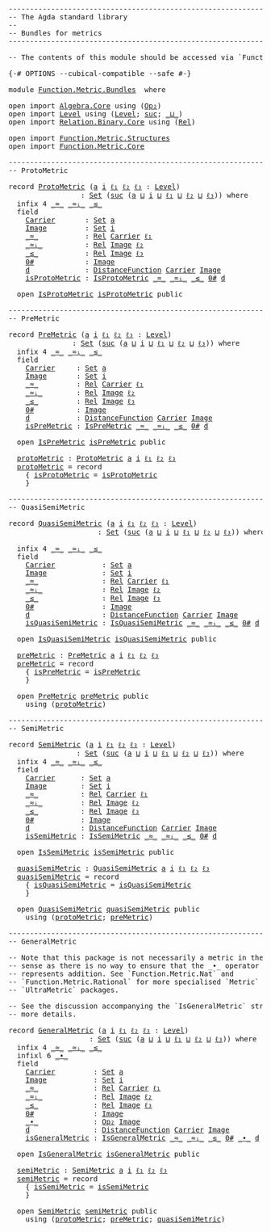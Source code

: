 <pre class="Agda"><a id="1" class="Comment">------------------------------------------------------------------------</a>
<a id="74" class="Comment">-- The Agda standard library</a>
<a id="103" class="Comment">--</a>
<a id="106" class="Comment">-- Bundles for metrics</a>
<a id="129" class="Comment">------------------------------------------------------------------------</a>

<a id="203" class="Comment">-- The contents of this module should be accessed via `Function.Metric`.</a>

<a id="277" class="Symbol">{-#</a> <a id="281" class="Keyword">OPTIONS</a> <a id="289" class="Pragma">--cubical-compatible</a> <a id="310" class="Pragma">--safe</a> <a id="317" class="Symbol">#-}</a>

<a id="322" class="Keyword">module</a> <a id="329" href="Function.Metric.Bundles.html" class="Module">Function.Metric.Bundles</a>  <a id="354" class="Keyword">where</a>

<a id="361" class="Keyword">open</a> <a id="366" class="Keyword">import</a> <a id="373" href="Algebra.Core.html" class="Module">Algebra.Core</a> <a id="386" class="Keyword">using</a> <a id="392" class="Symbol">(</a><a id="393" href="Algebra.Core.html#527" class="Function">Op₂</a><a id="396" class="Symbol">)</a>
<a id="398" class="Keyword">open</a> <a id="403" class="Keyword">import</a> <a id="410" href="Level.html" class="Module">Level</a> <a id="416" class="Keyword">using</a> <a id="422" class="Symbol">(</a><a id="423" href="Agda.Primitive.html#742" class="Postulate">Level</a><a id="428" class="Symbol">;</a> <a id="430" href="Agda.Primitive.html#931" class="Primitive">suc</a><a id="433" class="Symbol">;</a> <a id="435" href="Agda.Primitive.html#961" class="Primitive Operator">_⊔_</a><a id="438" class="Symbol">)</a>
<a id="440" class="Keyword">open</a> <a id="445" class="Keyword">import</a> <a id="452" href="Relation.Binary.Core.html" class="Module">Relation.Binary.Core</a> <a id="473" class="Keyword">using</a> <a id="479" class="Symbol">(</a><a id="480" href="Relation.Binary.Core.html#896" class="Function">Rel</a><a id="483" class="Symbol">)</a>

<a id="486" class="Keyword">open</a> <a id="491" class="Keyword">import</a> <a id="498" href="Function.Metric.Structures.html" class="Module">Function.Metric.Structures</a>
<a id="525" class="Keyword">open</a> <a id="530" class="Keyword">import</a> <a id="537" href="Function.Metric.Core.html" class="Module">Function.Metric.Core</a>

<a id="559" class="Comment">------------------------------------------------------------------------</a>
<a id="632" class="Comment">-- ProtoMetric</a>

<a id="648" class="Keyword">record</a> <a id="ProtoMetric"></a><a id="655" href="Function.Metric.Bundles.html#655" class="Record">ProtoMetric</a> <a id="667" class="Symbol">(</a><a id="668" href="Function.Metric.Bundles.html#668" class="Bound">a</a> <a id="670" href="Function.Metric.Bundles.html#670" class="Bound">i</a> <a id="672" href="Function.Metric.Bundles.html#672" class="Bound">ℓ₁</a> <a id="675" href="Function.Metric.Bundles.html#675" class="Bound">ℓ₂</a> <a id="678" href="Function.Metric.Bundles.html#678" class="Bound">ℓ₃</a> <a id="681" class="Symbol">:</a> <a id="683" href="Agda.Primitive.html#742" class="Postulate">Level</a><a id="688" class="Symbol">)</a>
                 <a id="707" class="Symbol">:</a> <a id="709" href="Agda.Primitive.html#388" class="Primitive">Set</a> <a id="713" class="Symbol">(</a><a id="714" href="Agda.Primitive.html#931" class="Primitive">suc</a> <a id="718" class="Symbol">(</a><a id="719" href="Function.Metric.Bundles.html#668" class="Bound">a</a> <a id="721" href="Agda.Primitive.html#961" class="Primitive Operator">⊔</a> <a id="723" href="Function.Metric.Bundles.html#670" class="Bound">i</a> <a id="725" href="Agda.Primitive.html#961" class="Primitive Operator">⊔</a> <a id="727" href="Function.Metric.Bundles.html#672" class="Bound">ℓ₁</a> <a id="730" href="Agda.Primitive.html#961" class="Primitive Operator">⊔</a> <a id="732" href="Function.Metric.Bundles.html#675" class="Bound">ℓ₂</a> <a id="735" href="Agda.Primitive.html#961" class="Primitive Operator">⊔</a> <a id="737" href="Function.Metric.Bundles.html#678" class="Bound">ℓ₃</a><a id="739" class="Symbol">))</a> <a id="742" class="Keyword">where</a>
  <a id="750" class="Keyword">infix</a> <a id="756" class="Number">4</a> <a id="758" href="Function.Metric.Bundles.html#835" class="Field Operator">_≈_</a> <a id="762" href="Function.Metric.Bundles.html#870" class="Field Operator">_≈ᵢ_</a> <a id="767" href="Function.Metric.Bundles.html#903" class="Field Operator">_≤_</a>
  <a id="773" class="Keyword">field</a>
    <a id="ProtoMetric.Carrier"></a><a id="783" href="Function.Metric.Bundles.html#783" class="Field">Carrier</a>       <a id="797" class="Symbol">:</a> <a id="799" href="Agda.Primitive.html#388" class="Primitive">Set</a> <a id="803" href="Function.Metric.Bundles.html#668" class="Bound">a</a>
    <a id="ProtoMetric.Image"></a><a id="809" href="Function.Metric.Bundles.html#809" class="Field">Image</a>         <a id="823" class="Symbol">:</a> <a id="825" href="Agda.Primitive.html#388" class="Primitive">Set</a> <a id="829" href="Function.Metric.Bundles.html#670" class="Bound">i</a>
    <a id="ProtoMetric._≈_"></a><a id="835" href="Function.Metric.Bundles.html#835" class="Field Operator">_≈_</a>           <a id="849" class="Symbol">:</a> <a id="851" href="Relation.Binary.Core.html#896" class="Function">Rel</a> <a id="855" href="Function.Metric.Bundles.html#783" class="Field">Carrier</a> <a id="863" href="Function.Metric.Bundles.html#672" class="Bound">ℓ₁</a>
    <a id="ProtoMetric._≈ᵢ_"></a><a id="870" href="Function.Metric.Bundles.html#870" class="Field Operator">_≈ᵢ_</a>          <a id="884" class="Symbol">:</a> <a id="886" href="Relation.Binary.Core.html#896" class="Function">Rel</a> <a id="890" href="Function.Metric.Bundles.html#809" class="Field">Image</a> <a id="896" href="Function.Metric.Bundles.html#675" class="Bound">ℓ₂</a>
    <a id="ProtoMetric._≤_"></a><a id="903" href="Function.Metric.Bundles.html#903" class="Field Operator">_≤_</a>           <a id="917" class="Symbol">:</a> <a id="919" href="Relation.Binary.Core.html#896" class="Function">Rel</a> <a id="923" href="Function.Metric.Bundles.html#809" class="Field">Image</a> <a id="929" href="Function.Metric.Bundles.html#678" class="Bound">ℓ₃</a>
    <a id="ProtoMetric.0#"></a><a id="936" href="Function.Metric.Bundles.html#936" class="Field">0#</a>            <a id="950" class="Symbol">:</a> <a id="952" href="Function.Metric.Bundles.html#809" class="Field">Image</a>
    <a id="ProtoMetric.d"></a><a id="962" href="Function.Metric.Bundles.html#962" class="Field">d</a>             <a id="976" class="Symbol">:</a> <a id="978" href="Function.Metric.Core.html#451" class="Function">DistanceFunction</a> <a id="995" href="Function.Metric.Bundles.html#783" class="Field">Carrier</a> <a id="1003" href="Function.Metric.Bundles.html#809" class="Field">Image</a>
    <a id="ProtoMetric.isProtoMetric"></a><a id="1013" href="Function.Metric.Bundles.html#1013" class="Field">isProtoMetric</a> <a id="1027" class="Symbol">:</a> <a id="1029" href="Function.Metric.Structures.html#996" class="Record">IsProtoMetric</a> <a id="1043" href="Function.Metric.Bundles.html#835" class="Field Operator">_≈_</a> <a id="1047" href="Function.Metric.Bundles.html#870" class="Field Operator">_≈ᵢ_</a> <a id="1052" href="Function.Metric.Bundles.html#903" class="Field Operator">_≤_</a> <a id="1056" href="Function.Metric.Bundles.html#936" class="Field">0#</a> <a id="1059" href="Function.Metric.Bundles.html#962" class="Field">d</a>

  <a id="1064" class="Keyword">open</a> <a id="1069" href="Function.Metric.Structures.html#996" class="Module">IsProtoMetric</a> <a id="1083" href="Function.Metric.Bundles.html#1013" class="Field">isProtoMetric</a> <a id="1097" class="Keyword">public</a>

<a id="1105" class="Comment">------------------------------------------------------------------------</a>
<a id="1178" class="Comment">-- PreMetric</a>

<a id="1192" class="Keyword">record</a> <a id="PreMetric"></a><a id="1199" href="Function.Metric.Bundles.html#1199" class="Record">PreMetric</a> <a id="1209" class="Symbol">(</a><a id="1210" href="Function.Metric.Bundles.html#1210" class="Bound">a</a> <a id="1212" href="Function.Metric.Bundles.html#1212" class="Bound">i</a> <a id="1214" href="Function.Metric.Bundles.html#1214" class="Bound">ℓ₁</a> <a id="1217" href="Function.Metric.Bundles.html#1217" class="Bound">ℓ₂</a> <a id="1220" href="Function.Metric.Bundles.html#1220" class="Bound">ℓ₃</a> <a id="1223" class="Symbol">:</a> <a id="1225" href="Agda.Primitive.html#742" class="Postulate">Level</a><a id="1230" class="Symbol">)</a>
               <a id="1247" class="Symbol">:</a> <a id="1249" href="Agda.Primitive.html#388" class="Primitive">Set</a> <a id="1253" class="Symbol">(</a><a id="1254" href="Agda.Primitive.html#931" class="Primitive">suc</a> <a id="1258" class="Symbol">(</a><a id="1259" href="Function.Metric.Bundles.html#1210" class="Bound">a</a> <a id="1261" href="Agda.Primitive.html#961" class="Primitive Operator">⊔</a> <a id="1263" href="Function.Metric.Bundles.html#1212" class="Bound">i</a> <a id="1265" href="Agda.Primitive.html#961" class="Primitive Operator">⊔</a> <a id="1267" href="Function.Metric.Bundles.html#1214" class="Bound">ℓ₁</a> <a id="1270" href="Agda.Primitive.html#961" class="Primitive Operator">⊔</a> <a id="1272" href="Function.Metric.Bundles.html#1217" class="Bound">ℓ₂</a> <a id="1275" href="Agda.Primitive.html#961" class="Primitive Operator">⊔</a> <a id="1277" href="Function.Metric.Bundles.html#1220" class="Bound">ℓ₃</a><a id="1279" class="Symbol">))</a> <a id="1282" class="Keyword">where</a>
  <a id="1290" class="Keyword">infix</a> <a id="1296" class="Number">4</a> <a id="1298" href="Function.Metric.Bundles.html#1371" class="Field Operator">_≈_</a> <a id="1302" href="Function.Metric.Bundles.html#1404" class="Field Operator">_≈ᵢ_</a> <a id="1307" href="Function.Metric.Bundles.html#1435" class="Field Operator">_≤_</a>
  <a id="1313" class="Keyword">field</a>
    <a id="PreMetric.Carrier"></a><a id="1323" href="Function.Metric.Bundles.html#1323" class="Field">Carrier</a>     <a id="1335" class="Symbol">:</a> <a id="1337" href="Agda.Primitive.html#388" class="Primitive">Set</a> <a id="1341" href="Function.Metric.Bundles.html#1210" class="Bound">a</a>
    <a id="PreMetric.Image"></a><a id="1347" href="Function.Metric.Bundles.html#1347" class="Field">Image</a>       <a id="1359" class="Symbol">:</a> <a id="1361" href="Agda.Primitive.html#388" class="Primitive">Set</a> <a id="1365" href="Function.Metric.Bundles.html#1212" class="Bound">i</a>
    <a id="PreMetric._≈_"></a><a id="1371" href="Function.Metric.Bundles.html#1371" class="Field Operator">_≈_</a>         <a id="1383" class="Symbol">:</a> <a id="1385" href="Relation.Binary.Core.html#896" class="Function">Rel</a> <a id="1389" href="Function.Metric.Bundles.html#1323" class="Field">Carrier</a> <a id="1397" href="Function.Metric.Bundles.html#1214" class="Bound">ℓ₁</a>
    <a id="PreMetric._≈ᵢ_"></a><a id="1404" href="Function.Metric.Bundles.html#1404" class="Field Operator">_≈ᵢ_</a>        <a id="1416" class="Symbol">:</a> <a id="1418" href="Relation.Binary.Core.html#896" class="Function">Rel</a> <a id="1422" href="Function.Metric.Bundles.html#1347" class="Field">Image</a> <a id="1428" href="Function.Metric.Bundles.html#1217" class="Bound">ℓ₂</a>
    <a id="PreMetric._≤_"></a><a id="1435" href="Function.Metric.Bundles.html#1435" class="Field Operator">_≤_</a>         <a id="1447" class="Symbol">:</a> <a id="1449" href="Relation.Binary.Core.html#896" class="Function">Rel</a> <a id="1453" href="Function.Metric.Bundles.html#1347" class="Field">Image</a> <a id="1459" href="Function.Metric.Bundles.html#1220" class="Bound">ℓ₃</a>
    <a id="PreMetric.0#"></a><a id="1466" href="Function.Metric.Bundles.html#1466" class="Field">0#</a>          <a id="1478" class="Symbol">:</a> <a id="1480" href="Function.Metric.Bundles.html#1347" class="Field">Image</a>
    <a id="PreMetric.d"></a><a id="1490" href="Function.Metric.Bundles.html#1490" class="Field">d</a>           <a id="1502" class="Symbol">:</a> <a id="1504" href="Function.Metric.Core.html#451" class="Function">DistanceFunction</a> <a id="1521" href="Function.Metric.Bundles.html#1323" class="Field">Carrier</a> <a id="1529" href="Function.Metric.Bundles.html#1347" class="Field">Image</a>
    <a id="PreMetric.isPreMetric"></a><a id="1539" href="Function.Metric.Bundles.html#1539" class="Field">isPreMetric</a> <a id="1551" class="Symbol">:</a> <a id="1553" href="Function.Metric.Structures.html#1497" class="Record">IsPreMetric</a> <a id="1565" href="Function.Metric.Bundles.html#1371" class="Field Operator">_≈_</a> <a id="1569" href="Function.Metric.Bundles.html#1404" class="Field Operator">_≈ᵢ_</a> <a id="1574" href="Function.Metric.Bundles.html#1435" class="Field Operator">_≤_</a> <a id="1578" href="Function.Metric.Bundles.html#1466" class="Field">0#</a> <a id="1581" href="Function.Metric.Bundles.html#1490" class="Field">d</a>

  <a id="1586" class="Keyword">open</a> <a id="1591" href="Function.Metric.Structures.html#1497" class="Module">IsPreMetric</a> <a id="1603" href="Function.Metric.Bundles.html#1539" class="Field">isPreMetric</a> <a id="1615" class="Keyword">public</a>

  <a id="PreMetric.protoMetric"></a><a id="1625" href="Function.Metric.Bundles.html#1625" class="Function">protoMetric</a> <a id="1637" class="Symbol">:</a> <a id="1639" href="Function.Metric.Bundles.html#655" class="Record">ProtoMetric</a> <a id="1651" href="Function.Metric.Bundles.html#1210" class="Bound">a</a> <a id="1653" href="Function.Metric.Bundles.html#1212" class="Bound">i</a> <a id="1655" href="Function.Metric.Bundles.html#1214" class="Bound">ℓ₁</a> <a id="1658" href="Function.Metric.Bundles.html#1217" class="Bound">ℓ₂</a> <a id="1661" href="Function.Metric.Bundles.html#1220" class="Bound">ℓ₃</a>
  <a id="1666" href="Function.Metric.Bundles.html#1625" class="Function">protoMetric</a> <a id="1678" class="Symbol">=</a> <a id="1680" class="Keyword">record</a>
    <a id="1691" class="Symbol">{</a> <a id="1693" href="Function.Metric.Bundles.html#1013" class="Field">isProtoMetric</a> <a id="1707" class="Symbol">=</a> <a id="1709" href="Function.Metric.Structures.html#1600" class="Function">isProtoMetric</a>
    <a id="1727" class="Symbol">}</a>

<a id="1730" class="Comment">------------------------------------------------------------------------</a>
<a id="1803" class="Comment">-- QuasiSemiMetric</a>

<a id="1823" class="Keyword">record</a> <a id="QuasiSemiMetric"></a><a id="1830" href="Function.Metric.Bundles.html#1830" class="Record">QuasiSemiMetric</a> <a id="1846" class="Symbol">(</a><a id="1847" href="Function.Metric.Bundles.html#1847" class="Bound">a</a> <a id="1849" href="Function.Metric.Bundles.html#1849" class="Bound">i</a> <a id="1851" href="Function.Metric.Bundles.html#1851" class="Bound">ℓ₁</a> <a id="1854" href="Function.Metric.Bundles.html#1854" class="Bound">ℓ₂</a> <a id="1857" href="Function.Metric.Bundles.html#1857" class="Bound">ℓ₃</a> <a id="1860" class="Symbol">:</a> <a id="1862" href="Agda.Primitive.html#742" class="Postulate">Level</a><a id="1867" class="Symbol">)</a>
                     <a id="1890" class="Symbol">:</a> <a id="1892" href="Agda.Primitive.html#388" class="Primitive">Set</a> <a id="1896" class="Symbol">(</a><a id="1897" href="Agda.Primitive.html#931" class="Primitive">suc</a> <a id="1901" class="Symbol">(</a><a id="1902" href="Function.Metric.Bundles.html#1847" class="Bound">a</a> <a id="1904" href="Agda.Primitive.html#961" class="Primitive Operator">⊔</a> <a id="1906" href="Function.Metric.Bundles.html#1849" class="Bound">i</a> <a id="1908" href="Agda.Primitive.html#961" class="Primitive Operator">⊔</a> <a id="1910" href="Function.Metric.Bundles.html#1851" class="Bound">ℓ₁</a> <a id="1913" href="Agda.Primitive.html#961" class="Primitive Operator">⊔</a> <a id="1915" href="Function.Metric.Bundles.html#1854" class="Bound">ℓ₂</a> <a id="1918" href="Agda.Primitive.html#961" class="Primitive Operator">⊔</a> <a id="1920" href="Function.Metric.Bundles.html#1857" class="Bound">ℓ₃</a><a id="1922" class="Symbol">))</a> <a id="1925" class="Keyword">where</a>

  <a id="1934" class="Keyword">infix</a> <a id="1940" class="Number">4</a> <a id="1942" href="Function.Metric.Bundles.html#2027" class="Field Operator">_≈_</a> <a id="1946" href="Function.Metric.Bundles.html#2066" class="Field Operator">_≈ᵢ_</a> <a id="1951" href="Function.Metric.Bundles.html#2103" class="Field Operator">_≤_</a>
  <a id="1957" class="Keyword">field</a>
    <a id="QuasiSemiMetric.Carrier"></a><a id="1967" href="Function.Metric.Bundles.html#1967" class="Field">Carrier</a>           <a id="1985" class="Symbol">:</a> <a id="1987" href="Agda.Primitive.html#388" class="Primitive">Set</a> <a id="1991" href="Function.Metric.Bundles.html#1847" class="Bound">a</a>
    <a id="QuasiSemiMetric.Image"></a><a id="1997" href="Function.Metric.Bundles.html#1997" class="Field">Image</a>             <a id="2015" class="Symbol">:</a> <a id="2017" href="Agda.Primitive.html#388" class="Primitive">Set</a> <a id="2021" href="Function.Metric.Bundles.html#1849" class="Bound">i</a>
    <a id="QuasiSemiMetric._≈_"></a><a id="2027" href="Function.Metric.Bundles.html#2027" class="Field Operator">_≈_</a>               <a id="2045" class="Symbol">:</a> <a id="2047" href="Relation.Binary.Core.html#896" class="Function">Rel</a> <a id="2051" href="Function.Metric.Bundles.html#1967" class="Field">Carrier</a> <a id="2059" href="Function.Metric.Bundles.html#1851" class="Bound">ℓ₁</a>
    <a id="QuasiSemiMetric._≈ᵢ_"></a><a id="2066" href="Function.Metric.Bundles.html#2066" class="Field Operator">_≈ᵢ_</a>              <a id="2084" class="Symbol">:</a> <a id="2086" href="Relation.Binary.Core.html#896" class="Function">Rel</a> <a id="2090" href="Function.Metric.Bundles.html#1997" class="Field">Image</a> <a id="2096" href="Function.Metric.Bundles.html#1854" class="Bound">ℓ₂</a>
    <a id="QuasiSemiMetric._≤_"></a><a id="2103" href="Function.Metric.Bundles.html#2103" class="Field Operator">_≤_</a>               <a id="2121" class="Symbol">:</a> <a id="2123" href="Relation.Binary.Core.html#896" class="Function">Rel</a> <a id="2127" href="Function.Metric.Bundles.html#1997" class="Field">Image</a> <a id="2133" href="Function.Metric.Bundles.html#1857" class="Bound">ℓ₃</a>
    <a id="QuasiSemiMetric.0#"></a><a id="2140" href="Function.Metric.Bundles.html#2140" class="Field">0#</a>                <a id="2158" class="Symbol">:</a> <a id="2160" href="Function.Metric.Bundles.html#1997" class="Field">Image</a>
    <a id="QuasiSemiMetric.d"></a><a id="2170" href="Function.Metric.Bundles.html#2170" class="Field">d</a>                 <a id="2188" class="Symbol">:</a> <a id="2190" href="Function.Metric.Core.html#451" class="Function">DistanceFunction</a> <a id="2207" href="Function.Metric.Bundles.html#1967" class="Field">Carrier</a> <a id="2215" href="Function.Metric.Bundles.html#1997" class="Field">Image</a>
    <a id="QuasiSemiMetric.isQuasiSemiMetric"></a><a id="2225" href="Function.Metric.Bundles.html#2225" class="Field">isQuasiSemiMetric</a> <a id="2243" class="Symbol">:</a> <a id="2245" href="Function.Metric.Structures.html#1823" class="Record">IsQuasiSemiMetric</a> <a id="2263" href="Function.Metric.Bundles.html#2027" class="Field Operator">_≈_</a> <a id="2267" href="Function.Metric.Bundles.html#2066" class="Field Operator">_≈ᵢ_</a> <a id="2272" href="Function.Metric.Bundles.html#2103" class="Field Operator">_≤_</a> <a id="2276" href="Function.Metric.Bundles.html#2140" class="Field">0#</a> <a id="2279" href="Function.Metric.Bundles.html#2170" class="Field">d</a>

  <a id="2284" class="Keyword">open</a> <a id="2289" href="Function.Metric.Structures.html#1823" class="Module">IsQuasiSemiMetric</a> <a id="2307" href="Function.Metric.Bundles.html#2225" class="Field">isQuasiSemiMetric</a> <a id="2325" class="Keyword">public</a>

  <a id="QuasiSemiMetric.preMetric"></a><a id="2335" href="Function.Metric.Bundles.html#2335" class="Function">preMetric</a> <a id="2345" class="Symbol">:</a> <a id="2347" href="Function.Metric.Bundles.html#1199" class="Record">PreMetric</a> <a id="2357" href="Function.Metric.Bundles.html#1847" class="Bound">a</a> <a id="2359" href="Function.Metric.Bundles.html#1849" class="Bound">i</a> <a id="2361" href="Function.Metric.Bundles.html#1851" class="Bound">ℓ₁</a> <a id="2364" href="Function.Metric.Bundles.html#1854" class="Bound">ℓ₂</a> <a id="2367" href="Function.Metric.Bundles.html#1857" class="Bound">ℓ₃</a>
  <a id="2372" href="Function.Metric.Bundles.html#2335" class="Function">preMetric</a> <a id="2382" class="Symbol">=</a> <a id="2384" class="Keyword">record</a>
    <a id="2395" class="Symbol">{</a> <a id="2397" href="Function.Metric.Bundles.html#1539" class="Field">isPreMetric</a> <a id="2409" class="Symbol">=</a> <a id="2411" href="Function.Metric.Structures.html#1938" class="Function">isPreMetric</a>
    <a id="2427" class="Symbol">}</a>

  <a id="2432" class="Keyword">open</a> <a id="2437" href="Function.Metric.Bundles.html#1199" class="Module">PreMetric</a> <a id="2447" href="Function.Metric.Bundles.html#2335" class="Function">preMetric</a> <a id="2457" class="Keyword">public</a>
    <a id="2468" class="Keyword">using</a> <a id="2474" class="Symbol">(</a><a id="2475" href="Function.Metric.Bundles.html#1625" class="Function">protoMetric</a><a id="2486" class="Symbol">)</a>

<a id="2489" class="Comment">------------------------------------------------------------------------</a>
<a id="2562" class="Comment">-- SemiMetric</a>

<a id="2577" class="Keyword">record</a> <a id="SemiMetric"></a><a id="2584" href="Function.Metric.Bundles.html#2584" class="Record">SemiMetric</a> <a id="2595" class="Symbol">(</a><a id="2596" href="Function.Metric.Bundles.html#2596" class="Bound">a</a> <a id="2598" href="Function.Metric.Bundles.html#2598" class="Bound">i</a> <a id="2600" href="Function.Metric.Bundles.html#2600" class="Bound">ℓ₁</a> <a id="2603" href="Function.Metric.Bundles.html#2603" class="Bound">ℓ₂</a> <a id="2606" href="Function.Metric.Bundles.html#2606" class="Bound">ℓ₃</a> <a id="2609" class="Symbol">:</a> <a id="2611" href="Agda.Primitive.html#742" class="Postulate">Level</a><a id="2616" class="Symbol">)</a>
                <a id="2634" class="Symbol">:</a> <a id="2636" href="Agda.Primitive.html#388" class="Primitive">Set</a> <a id="2640" class="Symbol">(</a><a id="2641" href="Agda.Primitive.html#931" class="Primitive">suc</a> <a id="2645" class="Symbol">(</a><a id="2646" href="Function.Metric.Bundles.html#2596" class="Bound">a</a> <a id="2648" href="Agda.Primitive.html#961" class="Primitive Operator">⊔</a> <a id="2650" href="Function.Metric.Bundles.html#2598" class="Bound">i</a> <a id="2652" href="Agda.Primitive.html#961" class="Primitive Operator">⊔</a> <a id="2654" href="Function.Metric.Bundles.html#2600" class="Bound">ℓ₁</a> <a id="2657" href="Agda.Primitive.html#961" class="Primitive Operator">⊔</a> <a id="2659" href="Function.Metric.Bundles.html#2603" class="Bound">ℓ₂</a> <a id="2662" href="Agda.Primitive.html#961" class="Primitive Operator">⊔</a> <a id="2664" href="Function.Metric.Bundles.html#2606" class="Bound">ℓ₃</a><a id="2666" class="Symbol">))</a> <a id="2669" class="Keyword">where</a>
  <a id="2677" class="Keyword">infix</a> <a id="2683" class="Number">4</a> <a id="2685" href="Function.Metric.Bundles.html#2760" class="Field Operator">_≈_</a> <a id="2689" href="Function.Metric.Bundles.html#2794" class="Field Operator">_≈ᵢ_</a> <a id="2694" href="Function.Metric.Bundles.html#2826" class="Field Operator">_≤_</a>
  <a id="2700" class="Keyword">field</a>
    <a id="SemiMetric.Carrier"></a><a id="2710" href="Function.Metric.Bundles.html#2710" class="Field">Carrier</a>      <a id="2723" class="Symbol">:</a> <a id="2725" href="Agda.Primitive.html#388" class="Primitive">Set</a> <a id="2729" href="Function.Metric.Bundles.html#2596" class="Bound">a</a>
    <a id="SemiMetric.Image"></a><a id="2735" href="Function.Metric.Bundles.html#2735" class="Field">Image</a>        <a id="2748" class="Symbol">:</a> <a id="2750" href="Agda.Primitive.html#388" class="Primitive">Set</a> <a id="2754" href="Function.Metric.Bundles.html#2598" class="Bound">i</a>
    <a id="SemiMetric._≈_"></a><a id="2760" href="Function.Metric.Bundles.html#2760" class="Field Operator">_≈_</a>          <a id="2773" class="Symbol">:</a> <a id="2775" href="Relation.Binary.Core.html#896" class="Function">Rel</a> <a id="2779" href="Function.Metric.Bundles.html#2710" class="Field">Carrier</a> <a id="2787" href="Function.Metric.Bundles.html#2600" class="Bound">ℓ₁</a>
    <a id="SemiMetric._≈ᵢ_"></a><a id="2794" href="Function.Metric.Bundles.html#2794" class="Field Operator">_≈ᵢ_</a>         <a id="2807" class="Symbol">:</a> <a id="2809" href="Relation.Binary.Core.html#896" class="Function">Rel</a> <a id="2813" href="Function.Metric.Bundles.html#2735" class="Field">Image</a> <a id="2819" href="Function.Metric.Bundles.html#2603" class="Bound">ℓ₂</a>
    <a id="SemiMetric._≤_"></a><a id="2826" href="Function.Metric.Bundles.html#2826" class="Field Operator">_≤_</a>          <a id="2839" class="Symbol">:</a> <a id="2841" href="Relation.Binary.Core.html#896" class="Function">Rel</a> <a id="2845" href="Function.Metric.Bundles.html#2735" class="Field">Image</a> <a id="2851" href="Function.Metric.Bundles.html#2606" class="Bound">ℓ₃</a>
    <a id="SemiMetric.0#"></a><a id="2858" href="Function.Metric.Bundles.html#2858" class="Field">0#</a>           <a id="2871" class="Symbol">:</a> <a id="2873" href="Function.Metric.Bundles.html#2735" class="Field">Image</a>
    <a id="SemiMetric.d"></a><a id="2883" href="Function.Metric.Bundles.html#2883" class="Field">d</a>            <a id="2896" class="Symbol">:</a> <a id="2898" href="Function.Metric.Core.html#451" class="Function">DistanceFunction</a> <a id="2915" href="Function.Metric.Bundles.html#2710" class="Field">Carrier</a> <a id="2923" href="Function.Metric.Bundles.html#2735" class="Field">Image</a>
    <a id="SemiMetric.isSemiMetric"></a><a id="2933" href="Function.Metric.Bundles.html#2933" class="Field">isSemiMetric</a> <a id="2946" class="Symbol">:</a> <a id="2948" href="Function.Metric.Structures.html#2150" class="Record">IsSemiMetric</a> <a id="2961" href="Function.Metric.Bundles.html#2760" class="Field Operator">_≈_</a> <a id="2965" href="Function.Metric.Bundles.html#2794" class="Field Operator">_≈ᵢ_</a> <a id="2970" href="Function.Metric.Bundles.html#2826" class="Field Operator">_≤_</a> <a id="2974" href="Function.Metric.Bundles.html#2858" class="Field">0#</a> <a id="2977" href="Function.Metric.Bundles.html#2883" class="Field">d</a>

  <a id="2982" class="Keyword">open</a> <a id="2987" href="Function.Metric.Structures.html#2150" class="Module">IsSemiMetric</a> <a id="3000" href="Function.Metric.Bundles.html#2933" class="Field">isSemiMetric</a> <a id="3013" class="Keyword">public</a>

  <a id="SemiMetric.quasiSemiMetric"></a><a id="3023" href="Function.Metric.Bundles.html#3023" class="Function">quasiSemiMetric</a> <a id="3039" class="Symbol">:</a> <a id="3041" href="Function.Metric.Bundles.html#1830" class="Record">QuasiSemiMetric</a> <a id="3057" href="Function.Metric.Bundles.html#2596" class="Bound">a</a> <a id="3059" href="Function.Metric.Bundles.html#2598" class="Bound">i</a> <a id="3061" href="Function.Metric.Bundles.html#2600" class="Bound">ℓ₁</a> <a id="3064" href="Function.Metric.Bundles.html#2603" class="Bound">ℓ₂</a> <a id="3067" href="Function.Metric.Bundles.html#2606" class="Bound">ℓ₃</a>
  <a id="3072" href="Function.Metric.Bundles.html#3023" class="Function">quasiSemiMetric</a> <a id="3088" class="Symbol">=</a> <a id="3090" class="Keyword">record</a>
    <a id="3101" class="Symbol">{</a> <a id="3103" href="Function.Metric.Bundles.html#2225" class="Field">isQuasiSemiMetric</a> <a id="3121" class="Symbol">=</a> <a id="3123" href="Function.Metric.Structures.html#2255" class="Function">isQuasiSemiMetric</a>
    <a id="3145" class="Symbol">}</a>

  <a id="3150" class="Keyword">open</a> <a id="3155" href="Function.Metric.Bundles.html#1830" class="Module">QuasiSemiMetric</a> <a id="3171" href="Function.Metric.Bundles.html#3023" class="Function">quasiSemiMetric</a> <a id="3187" class="Keyword">public</a>
    <a id="3198" class="Keyword">using</a> <a id="3204" class="Symbol">(</a><a id="3205" href="Function.Metric.Bundles.html#1625" class="Function">protoMetric</a><a id="3216" class="Symbol">;</a> <a id="3218" href="Function.Metric.Bundles.html#2335" class="Function">preMetric</a><a id="3227" class="Symbol">)</a>

<a id="3230" class="Comment">------------------------------------------------------------------------</a>
<a id="3303" class="Comment">-- GeneralMetric</a>

<a id="3321" class="Comment">-- Note that this package is not necessarily a metric in the classical</a>
<a id="3392" class="Comment">-- sense as there is no way to ensure that the _∙_ operator really</a>
<a id="3459" class="Comment">-- represents addition. See `Function.Metric.Nat` and</a>
<a id="3513" class="Comment">-- `Function.Metric.Rational` for more specialised `Metric` and</a>
<a id="3577" class="Comment">-- `UltraMetric` packages.</a>

<a id="3605" class="Comment">-- See the discussion accompanying the `IsGeneralMetric` structure for</a>
<a id="3676" class="Comment">-- more details.</a>

<a id="3694" class="Keyword">record</a> <a id="GeneralMetric"></a><a id="3701" href="Function.Metric.Bundles.html#3701" class="Record">GeneralMetric</a> <a id="3715" class="Symbol">(</a><a id="3716" href="Function.Metric.Bundles.html#3716" class="Bound">a</a> <a id="3718" href="Function.Metric.Bundles.html#3718" class="Bound">i</a> <a id="3720" href="Function.Metric.Bundles.html#3720" class="Bound">ℓ₁</a> <a id="3723" href="Function.Metric.Bundles.html#3723" class="Bound">ℓ₂</a> <a id="3726" href="Function.Metric.Bundles.html#3726" class="Bound">ℓ₃</a> <a id="3729" class="Symbol">:</a> <a id="3731" href="Agda.Primitive.html#742" class="Postulate">Level</a><a id="3736" class="Symbol">)</a>
                   <a id="3757" class="Symbol">:</a> <a id="3759" href="Agda.Primitive.html#388" class="Primitive">Set</a> <a id="3763" class="Symbol">(</a><a id="3764" href="Agda.Primitive.html#931" class="Primitive">suc</a> <a id="3768" class="Symbol">(</a><a id="3769" href="Function.Metric.Bundles.html#3716" class="Bound">a</a> <a id="3771" href="Agda.Primitive.html#961" class="Primitive Operator">⊔</a> <a id="3773" href="Function.Metric.Bundles.html#3718" class="Bound">i</a> <a id="3775" href="Agda.Primitive.html#961" class="Primitive Operator">⊔</a> <a id="3777" href="Function.Metric.Bundles.html#3720" class="Bound">ℓ₁</a> <a id="3780" href="Agda.Primitive.html#961" class="Primitive Operator">⊔</a> <a id="3782" href="Function.Metric.Bundles.html#3723" class="Bound">ℓ₂</a> <a id="3785" href="Agda.Primitive.html#961" class="Primitive Operator">⊔</a> <a id="3787" href="Function.Metric.Bundles.html#3726" class="Bound">ℓ₃</a><a id="3789" class="Symbol">))</a> <a id="3792" class="Keyword">where</a>
  <a id="3800" class="Keyword">infix</a> <a id="3806" class="Number">4</a> <a id="3808" href="Function.Metric.Bundles.html#3904" class="Field Operator">_≈_</a> <a id="3812" href="Function.Metric.Bundles.html#3941" class="Field Operator">_≈ᵢ_</a> <a id="3817" href="Function.Metric.Bundles.html#3976" class="Field Operator">_≤_</a>
  <a id="3823" class="Keyword">infixl</a> <a id="3830" class="Number">6</a> <a id="3832" href="Function.Metric.Bundles.html#4039" class="Field Operator">_∙_</a>
  <a id="3838" class="Keyword">field</a>
    <a id="GeneralMetric.Carrier"></a><a id="3848" href="Function.Metric.Bundles.html#3848" class="Field">Carrier</a>         <a id="3864" class="Symbol">:</a> <a id="3866" href="Agda.Primitive.html#388" class="Primitive">Set</a> <a id="3870" href="Function.Metric.Bundles.html#3716" class="Bound">a</a>
    <a id="GeneralMetric.Image"></a><a id="3876" href="Function.Metric.Bundles.html#3876" class="Field">Image</a>           <a id="3892" class="Symbol">:</a> <a id="3894" href="Agda.Primitive.html#388" class="Primitive">Set</a> <a id="3898" href="Function.Metric.Bundles.html#3718" class="Bound">i</a>
    <a id="GeneralMetric._≈_"></a><a id="3904" href="Function.Metric.Bundles.html#3904" class="Field Operator">_≈_</a>             <a id="3920" class="Symbol">:</a> <a id="3922" href="Relation.Binary.Core.html#896" class="Function">Rel</a> <a id="3926" href="Function.Metric.Bundles.html#3848" class="Field">Carrier</a> <a id="3934" href="Function.Metric.Bundles.html#3720" class="Bound">ℓ₁</a>
    <a id="GeneralMetric._≈ᵢ_"></a><a id="3941" href="Function.Metric.Bundles.html#3941" class="Field Operator">_≈ᵢ_</a>            <a id="3957" class="Symbol">:</a> <a id="3959" href="Relation.Binary.Core.html#896" class="Function">Rel</a> <a id="3963" href="Function.Metric.Bundles.html#3876" class="Field">Image</a> <a id="3969" href="Function.Metric.Bundles.html#3723" class="Bound">ℓ₂</a>
    <a id="GeneralMetric._≤_"></a><a id="3976" href="Function.Metric.Bundles.html#3976" class="Field Operator">_≤_</a>             <a id="3992" class="Symbol">:</a> <a id="3994" href="Relation.Binary.Core.html#896" class="Function">Rel</a> <a id="3998" href="Function.Metric.Bundles.html#3876" class="Field">Image</a> <a id="4004" href="Function.Metric.Bundles.html#3726" class="Bound">ℓ₃</a>
    <a id="GeneralMetric.0#"></a><a id="4011" href="Function.Metric.Bundles.html#4011" class="Field">0#</a>              <a id="4027" class="Symbol">:</a> <a id="4029" href="Function.Metric.Bundles.html#3876" class="Field">Image</a>
    <a id="GeneralMetric._∙_"></a><a id="4039" href="Function.Metric.Bundles.html#4039" class="Field Operator">_∙_</a>             <a id="4055" class="Symbol">:</a> <a id="4057" href="Algebra.Core.html#527" class="Function">Op₂</a> <a id="4061" href="Function.Metric.Bundles.html#3876" class="Field">Image</a>
    <a id="GeneralMetric.d"></a><a id="4071" href="Function.Metric.Bundles.html#4071" class="Field">d</a>               <a id="4087" class="Symbol">:</a> <a id="4089" href="Function.Metric.Core.html#451" class="Function">DistanceFunction</a> <a id="4106" href="Function.Metric.Bundles.html#3848" class="Field">Carrier</a> <a id="4114" href="Function.Metric.Bundles.html#3876" class="Field">Image</a>
    <a id="GeneralMetric.isGeneralMetric"></a><a id="4124" href="Function.Metric.Bundles.html#4124" class="Field">isGeneralMetric</a> <a id="4140" class="Symbol">:</a> <a id="4142" href="Function.Metric.Structures.html#3005" class="Record">IsGeneralMetric</a> <a id="4158" href="Function.Metric.Bundles.html#3904" class="Field Operator">_≈_</a> <a id="4162" href="Function.Metric.Bundles.html#3941" class="Field Operator">_≈ᵢ_</a> <a id="4167" href="Function.Metric.Bundles.html#3976" class="Field Operator">_≤_</a> <a id="4171" href="Function.Metric.Bundles.html#4011" class="Field">0#</a> <a id="4174" href="Function.Metric.Bundles.html#4039" class="Field Operator">_∙_</a> <a id="4178" href="Function.Metric.Bundles.html#4071" class="Field">d</a>

  <a id="4183" class="Keyword">open</a> <a id="4188" href="Function.Metric.Structures.html#3005" class="Module">IsGeneralMetric</a> <a id="4204" href="Function.Metric.Bundles.html#4124" class="Field">isGeneralMetric</a> <a id="4220" class="Keyword">public</a>

  <a id="GeneralMetric.semiMetric"></a><a id="4230" href="Function.Metric.Bundles.html#4230" class="Function">semiMetric</a> <a id="4241" class="Symbol">:</a> <a id="4243" href="Function.Metric.Bundles.html#2584" class="Record">SemiMetric</a> <a id="4254" href="Function.Metric.Bundles.html#3716" class="Bound">a</a> <a id="4256" href="Function.Metric.Bundles.html#3718" class="Bound">i</a> <a id="4258" href="Function.Metric.Bundles.html#3720" class="Bound">ℓ₁</a> <a id="4261" href="Function.Metric.Bundles.html#3723" class="Bound">ℓ₂</a> <a id="4264" href="Function.Metric.Bundles.html#3726" class="Bound">ℓ₃</a>
  <a id="4269" href="Function.Metric.Bundles.html#4230" class="Function">semiMetric</a> <a id="4280" class="Symbol">=</a> <a id="4282" class="Keyword">record</a>
    <a id="4293" class="Symbol">{</a> <a id="4295" href="Function.Metric.Bundles.html#2933" class="Field">isSemiMetric</a> <a id="4308" class="Symbol">=</a> <a id="4310" href="Function.Metric.Structures.html#3130" class="Function">isSemiMetric</a>
    <a id="4327" class="Symbol">}</a>

  <a id="4332" class="Keyword">open</a> <a id="4337" href="Function.Metric.Bundles.html#2584" class="Module">SemiMetric</a> <a id="4348" href="Function.Metric.Bundles.html#4230" class="Function">semiMetric</a> <a id="4359" class="Keyword">public</a>
    <a id="4370" class="Keyword">using</a> <a id="4376" class="Symbol">(</a><a id="4377" href="Function.Metric.Bundles.html#1625" class="Function">protoMetric</a><a id="4388" class="Symbol">;</a> <a id="4390" href="Function.Metric.Bundles.html#2335" class="Function">preMetric</a><a id="4399" class="Symbol">;</a> <a id="4401" href="Function.Metric.Bundles.html#3023" class="Function">quasiSemiMetric</a><a id="4416" class="Symbol">)</a>
</pre>